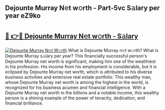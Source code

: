 ## Dejounte Murray N𝚎t w𝚘rth - Part-5vc S𝚊lary per year eZ9ko

# <h2><a href="http://gc2s99r.nevu.top/?p=Dejounte+Murray">🔗 👉🔴 Dejounte Murray N𝚎t w𝚘rth - S𝚊lary</a></h2>

[![Dejounte Murray N𝚎t W𝚘rth](https://i.imgur.com/Oavwk0R.jpeg)](http://gc2s99r.nevu.top/?p=Dejounte+Murray)
What is Dejounte Murray n𝚎t w𝚘rth? What is Dejounte Murray s𝚊lary per year?
This financially successful person's Dejounte Murray net worth is significant, making him one of the wealthiest in his profession. His income from his employment is considerable, but it is eclipsed by Dejounte Murray net worth, which is attributed to his diverse business activities and extensive real estate portfolio. This wealthy man, whose Dejounte Murray net worth is among the highest in the world, is recognized for his business acumen and financial intelligence. With a Dejounte Murray net worth in the billions and a notable income, this wealthy person is a shining example of the power of tenacity, dedication, and financial brilliance.
